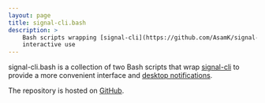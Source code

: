 ```yaml
---
layout: page
title: signal-cli.bash
description: >
    Bash scripts wrapping [signal-cli](https://github.com/AsamK/signal-cli) for convenient
    interactive use
---
```


signal-cli.bash is a collection of two Bash scripts that wrap [signal-cli][] to provide a
more convenient interface and [desktop notifications][].

The repository is hosted on [GitHub][].

[signal-cli]: https://github.com/AsamK/signal-cli
[desktop notifications]: https://wiki.archlinux.org/index.php/Desktop_notifications
[GitHub]: https://github.com/meribold/signal-cli.bash

<!-- vim: set tw=90 sts=-1 sw=4 et spell: -->
